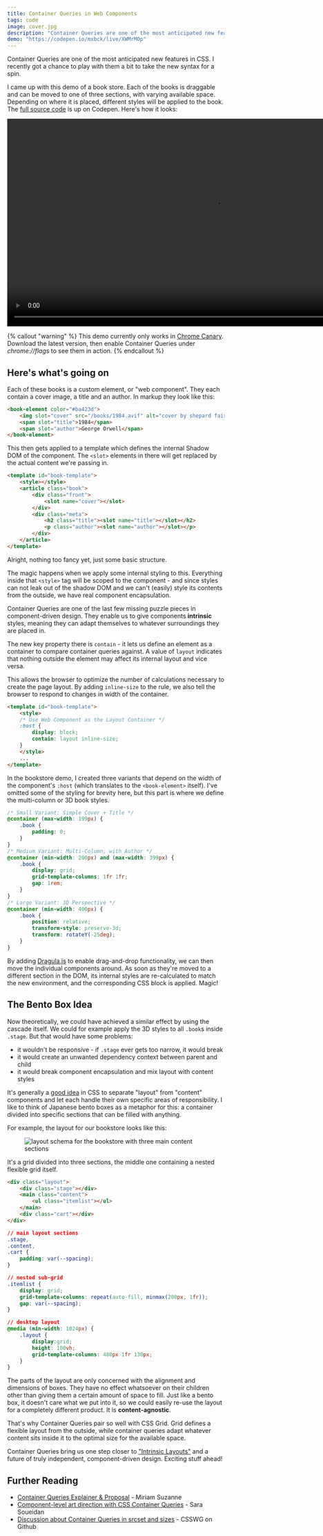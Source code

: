 ```yaml
---
title: Container Queries in Web Components
tags: code
image: cover.jpg
description: "Container Queries are one of the most anticipated new features in CSS. I recently got a chance to play with them a bit and came up with this demo."
demo: "https://codepen.io/mxbck/live/XWMrMOp"
---
```


<p class="lead">Container Queries are one of the most anticipated new features in CSS. I recently got a chance to play with them a bit to take the new syntax for a spin.</p>

I came up with this demo of a book store. Each of the books is draggable and can be moved to one of three sections, with varying available space. Depending on where it is placed, different styles will be applied to the book. The [full source code](https://codepen.io/mxbck/pen/XWMrMOp) is up on Codepen. Here's how it looks:

<div class="extend">
    <video width="960" style="margin:0 auto; border: 1px solid var(--color-border);" preload controls>
        <source src="https://res.cloudinary.com/mxb/video/upload/v1621003114/bookstore_nnn2vr.webm" type="video/webm" />
        <source src="https://res.cloudinary.com/mxb/video/upload/v1621003115/bookstore_kkpxmt.mp4" type="video/mp4" />
    </video>
</div>

{% callout "warning" %}
This demo currently only works in [Chrome Canary](https://www.google.com/chrome/canary/). Download the latest version, then enable Container Queries under *chrome://flags* to see them in action.
{% endcallout %}

## Here's what's going on

Each of these books is a custom element, or "web component". They each contain a cover image, a title and an author. In markup they look like this:

```html
<book-element color="#ba423d">
    <img slot="cover" src="/books/1984.avif" alt="cover by shepard fairey" />
    <span slot="title">1984</span>
    <span slot="author">George Orwell</span>
</book-element>
```

This then gets applied to a template which defines the internal Shadow DOM of the component. The `<slot>` elements in there will get replaced by the actual content we're passing in.

```html
<template id="book-template">
    <style></style>
    <article class="book">
        <div class="front">
            <slot name="cover"></slot>
        </div>
        <div class="meta">
            <h2 class="title"><slot name="title"></slot></h2>
            <p class="author"><slot name="author"></slot></p>
        </div>
    </article>
</template>
```

Alright, nothing too fancy yet, just some basic structure. 

The magic happens when we apply some internal styling to this. Everything inside that `<style>` tag will be scoped to the component - and since styles can not leak out of the shadow DOM and we can't (easily) style its contents from the outside, we have real component encapsulation.

Container Queries are one of the last few missing puzzle pieces in component-driven design. They enable us to give components __intrinsic__ styles, meaning they can adapt themselves to whatever surroundings they are placed in.

The new key property there is `contain` - it lets us define an element as a container to compare container queries against. A value of `layout` indicates that nothing outside the element may affect its internal layout and vice versa. 

This allows the browser to optimize the number of calculations necessary to create the page layout. By adding `inline-size` to the rule, we also tell the browser to respond to changes in width of the container.

```html
<template id="book-template">
    <style>
    /* Use Web Component as the Layout Container */
    :host {
        display: block;
        contain: layout inline-size;
    }
    </style>
    ...
</template>
```

In the bookstore demo, I created three variants that depend on the width of the component's `:host` (which translates to the `<book-element>` itself). I've omitted some of the styling for brevity here, but this part is where we define the multi-column or 3D book styles.

```css
/* Small Variant: Simple Cover + Title */
@container (max-width: 199px) {
    .book {
        padding: 0;
    }
}
/* Medium Variant: Multi-Column, with Author */
@container (min-width: 200px) and (max-width: 399px) {
    .book {
        display: grid;
        grid-template-columns: 1fr 1fr;
        gap: 1rem;
    }
}
/* Large Variant: 3D Perspective */
@container (min-width: 400px) {
    .book {
        position: relative;
        transform-style: preserve-3d;
        transform: rotateY(-25deg);
    }
}
```

By adding [Dragula.js](https://github.com/bevacqua/dragula) to enable drag-and-drop functionality, we can then move the individual components around. As soon as they're moved to a different section in the DOM, its internal styles are re-calculated to match the new environment, and the corresponding CSS block is applied. Magic!

## The Bento Box Idea

Now theoretically, we could have achieved a similar effect by using the cascade itself. We could for example apply the 3D styles to all `.book`s inside `.stage`. But that would have some problems:

* it wouldn't be responsive - if `.stage` ever gets too narrow, it would break
* it would create an unwanted dependency context between parent and child
* it would break component encapsulation and mix layout with content styles

It's generally a [good idea](https://mxb.dev/blog/the-css-mindset/) in CSS to separate "layout" from "content" components and let each handle their own specific areas of responsibility. I like to think of Japanese bento boxes as a metaphor for this: a container divided into specific sections that can be filled with anything.

For example, the layout for our bookstore looks like this:

<figure class="extend">
    <img src="https://res.cloudinary.com/mxb/image/upload/v1621005967/grid_sa0gt0.png" style="border: 1px solid var(--color-border);" alt="layout schema for the bookstore with three main content sections">
</figure>

It's a grid divided into three sections, the middle one containing a nested flexible grid itself.

```html
<div class="layout">
    <div class="stage"></div>
    <main class="content">
        <ul class="itemlist"></ul>
    </main>
    <div class="cart"></div>
</div>
```

```css
// main layout sections
.stage,
.content,
.cart {
    padding: var(--spacing);
}

// nested sub-grid
.itemlist {
    display: grid;
    grid-template-columns: repeat(auto-fill, minmax(200px, 1fr));
    gap: var(--spacing);
}

// desktop layout
@media (min-width: 1024px) {
    .layout {
        display:grid;
        height: 100vh;
        grid-template-columns: 480px 1fr 130px;
    }
}
```

The parts of the layout are only concerned with the alignment and dimensions of boxes. They have no effect whatsoever on their children other than giving them a certain amount of space to fill. Just like a bento box, it doesn't care what we put into it, so we could easily re-use the layout for a completely different product. It is __content-agnostic__.

That's why Container Queries pair so well with CSS Grid. Grid defines a flexible layout from the outside, while container queries adapt whatever content sits inside it to the optimal size for the available space.

Container Queries bring us one step closer to ["Intrinsic Layouts"](https://aneventapart.com/news/post/designing-intrinsic-layouts-aea-video) and a future of truly independent, component-driven design. Exciting stuff ahead!

## Further Reading

* [Container Queries Explainer & Proposal](https://www.miriamsuzanne.com/2021/05/02/container-queries/) - Miriam Suzanne
* [Component-level art direction with CSS Container Queries](https://www.sarasoueidan.com/blog/component-level-art-direction-with-container-queries-and-picture/) - Sara Soueidan
* [Discussion about Container Queries in srcset and sizes](https://github.com/w3c/csswg-drafts/issues/5889) - CSSWG on Github


